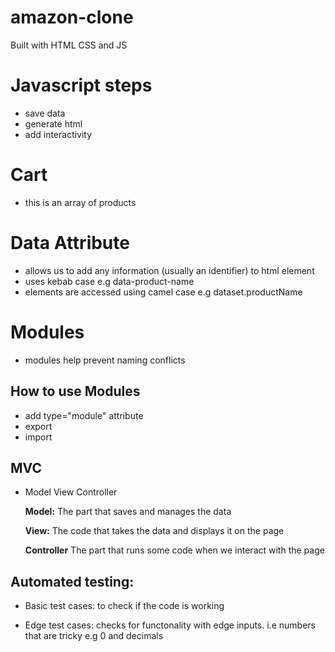 # amazon-clone
Built with HTML CSS and JS

# Javascript steps
- save data
- generate html
- add interactivity

# Cart
- this is an array of products

# Data Attribute
- allows us to add any information (usually an identifier) to html element
- uses kebab case e.g data-product-name
- elements are accessed using camel case e.g dataset.productName

# Modules
- modules help prevent naming conflicts

## How to use Modules
- add type="module" attribute
- export
- import

## MVC 
- Model View Controller

  **Model:** The part that saves and manages the data

  **View:** The code that takes the data and displays it on the page
  
  **Controller** The part that runs some code when we interact with the page

## Automated testing:

  - Basic test cases: to check if the code is working

  - Edge test cases: checks for functonality with edge inputs. i.e numbers that are tricky e.g
  0 and decimals

